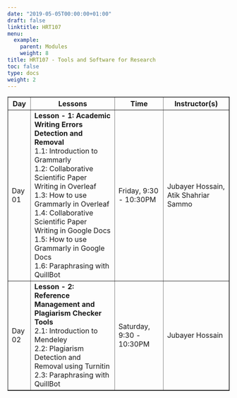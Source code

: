 ```yaml
---
date: "2019-05-05T00:00:00+01:00"
draft: false
linktitle: HRT107
menu:
  example:
    parent: Modules
    weight: 8
title: HRT107 - Tools and Software for Research
toc: false
type: docs
weight: 2
---
```



<table border = "1">
        <tr>
            <th style="text-align:center">Day</th>
            <th style="text-align:center">Lessons</th>
            <th style="text-align:center">Time</th>
            <th style="text-align:center">Instructor(s)</th>
        </tr>
        <tr>
           <td>Day 01</td>
           <td>
           <b>Lesson - 1: Academic Writing Errors Detection and Removal</b> <br>
           1.1: Introduction to Grammarly<br/>
           1.2: Collaborative Scientific Paper Writing in Overleaf<br/>
           1.3: How to use Grammarly in Overleaf<br/>
           1.4: Collaborative Scientific Paper Writing in Google Docs<br/>
           1.5: How to use Grammarly in Google Docs<br/>
           1.6: Paraphrasing with QuillBot<br>
           </td>
           <td>
            Friday, 9:30 - 10:30PM
           </td>
           <td>Jubayer Hossain, Atik Shahriar Sammo</td>
        </tr>
        <tr>
        <td>Day 02 </td>
        <td>
        <b>Lesson - 2: Reference Management and Plagiarism Checker Tools</b> <br>
        2.1: Introduction to Mendeley<br/>
        2.2: Plagiarism Detection and Removal using Turnitin<br/>
        2.3: Paraphrasing with QuillBot<br>
        </td>
           <td>Saturday, 9:30 - 10:30PM</td>
           <td>Jubayer Hossain</td>
        </tr>
 </table>
